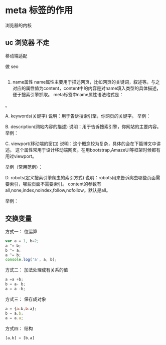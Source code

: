 # meta 标签的作用

浏览器的内核

## uc 浏览器 不走

移动端适配

<meta charset="UTF-8">

做 seo

## 

1. name属性
name属性主要用于描述网页，比如网页的关键词，叙述等。与之对应的属性值为content，content中的内容是对name填入类型的具体描述，便于搜索引擎抓取。
meta标签中name属性语法格式是：

<meta name="参数" content="具体的描述">。

A. keywords(关键字)
说明：用于告诉搜索引擎，你网页的关键字。
举例：

<meta name="keywords" content="Lxxyx,博客，文科生，前端">

B. description(网站内容的描述)
说明：用于告诉搜索引擎，你网站的主要内容。
举例：

<meta name="description" content="文科生，热爱前端与编程。目前大二，这是我的前端博客">

C. viewport(移动端的窗口)
说明：这个概念较为复杂，具体的会在下篇博文中讲述。
这个属性常用于设计移动端网页。在用bootstrap,AmazeUI等框架时候都有用过viewport。

举例（常用范例）：

<meta name="viewport" content="width=device-width, initial-scale=1">


D. robots(定义搜索引擎爬虫的索引方式)
说明：robots用来告诉爬虫哪些页面需要索引，哪些页面不需要索引。
content的参数有all,none,index,noindex,follow,nofollow。默认是all。

举例：

<meta name="robots" content="none">


## 交换变量

方式一： 位运算

```js
var a = 1, b=2;
a ^= b;
b ^= a;
a ^= b;
console.log('a', a, b);


```

方式二： 加法处理成有关系的值

```js
a =a +b;
b = a- b;
a = a -b;

```

方式三： 保存成对象

```js
a = {a:b,b:a};
b = a.b;
a = a.a;

```

方式四： 结构

```js
[a,b] = [b,a]

```

